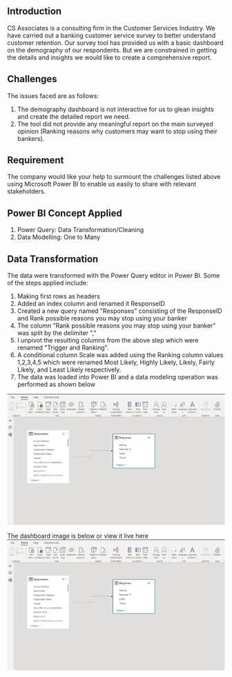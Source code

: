 ## Introduction
CS Associates is a consulting firm in the Customer Services Industry.
We have carried out a banking customer service survey to better understand customer retention.
Our survey tool has provided us with a basic dashboard on the demography of our respondents. But we are constrained in getting the details and insights we would like to create a comprehensive report.

## Challenges
The issues faced are as follows:
1.	The demography dashboard is not interactive for us to glean insights and create the detailed report we need.
2.	The tool did not provide any meaningful report on the main surveyed opinion (Ranking reasons why customers may want to stop using their bankers).

## Requirement
The company would like your help to surmount the challenges listed above using Microsoft Power BI to enable us easily to share with relevant stakeholders.

## Power BI Concept Applied
1. Power Query: Data Transformation/Cleaning
2. Data Modelling: One to Many

## Data Transformation
The data were transformed with the Power Query editor in Power BI. Some of the steps applied include:
1. Making first rows as headers
2. Added an index column and renamed it ResponseID
3. Created a new query named "Responses" consisting of the ResponseID and Rank possible reasons you may stop using your banker
4. The column "Rank possible reasons you may stop using your banker" was split by the delimiter ","
5. I unpivot the resulting columns from the above step which were renamed "Trigger and Ranking".
6. A conditional column Scale was added using the Ranking column values 1,2,3,4,5 which were renamed Most Likely, Highly Likely, Likely, Fairly Likely, and Least Likely respectively. 
7. The data was loaded into Power BI and a data modeling operation was performed as shown below

![Model!](https://github.com/Adeyemi0/Customer-Survey/blob/main/pictures/cus%20data%20model%20.png)

The dashboard image is below or view it live here
![dashboard!](https://github.com/Adeyemi0/Customer-Survey/blob/main/pictures/cus%20data%20model%20.png)

